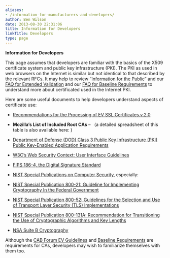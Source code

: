 ```yaml
---
aliases:
- /information-for-manufacturers-and-developers/
author: Ben Wilson
date: 2013-08-30 22:31:06
title: Information for Developers
linkTitle: Developers
type: page
---
```


**Information for Developers**

This page assumes that developers are familiar with the basics of the X509 certificate system and public key infrastructure (PKI). The PKI as used in web browsers on the Internet is similar but not identical to that described by the relevant RFCs. It may help to review “[Information for the Public][1]” and our [FAQ for Extended Validation][2] and our [FAQ for Baseline Requirements][3] to understand more about certificated used in the Internet PKI.

Here are some useful documents to help developers understand aspects of certificate use:

- [Recommendations for the Processing of EV SSL Certificates.v.2.0][4]
- **Mozilla’s List of Included Root CAs** –   (a detailed spreadsheet of this table is also available here: )

- [Department of Defense (DOD) Class 3 Public Key Infrastructure (PKI) Public Key-Enabled Application Requirements][5]
- [W3C’s Web Security Context: User Interface Guidelines][6]
- [FIPS 186-4, the Digital Signature Standard][7]
- [NIST Special Publications on Computer Security][8], especially:
- [NIST Special Publication 800-21: Guideline for Implementing Cryptography In the Federal Government][9]
- [NIST Special Publication 800-52: Guidelines for the Selection and Use of Transport Layer Security (TLS) Implementations][10]
- [NIST Special Publication 800-131A: Recommendation for Transitioning the Use of Cryptographic Algorithms and Key Lengths][11]
- [NSA Suite B Cryptography][12]

Although the [CAB Forum EV Guidelines][13] and [Baseline Requirements][14] are requirements for CAs, developers may wish to familiarize themselves with them too.

[1]: /info-for-consumers/ "Information for the Public"
[2]: /ev-faq/ "EV FAQ"
[3]: /faq-about-the-baseline-requirements/ "FAQ for Baseline Requirements"
[4]: /uploads/Recommendations-for-the-Processing-of-EV-SSL-Certificates.v.2.0.pdf
[5]: http://jitc.fhu.disa.mil/pki/documents/dod_pki_public_key_enabled_application_requirements_v1_07_july_13_2000.doc
[6]: http://www.w3.org/TR/wsc-ui/
[7]: http://csrc.nist.gov/publications/PubsFIPS.html
[8]: https://csrc.nist.gov/publications/nistpubs
[9]: http://csrc.nist.gov/publications/nistpubs/800-21-1/sp800-21-1_Dec2005.pdf
[10]: http://csrc.nist.gov/publications/nistpubs/800-52/SP800-52.pdf
[11]: http://csrc.nist.gov/publications/nistpubs/800-131A/sp800-131A.pdf
[12]: http://www.nsa.gov/ia/programs/suiteb_cryptography/index.shtml
[13]: /extended-validation/ "Extended Validation"
[14]: /baseline-requirements/ "Baseline Requirements"